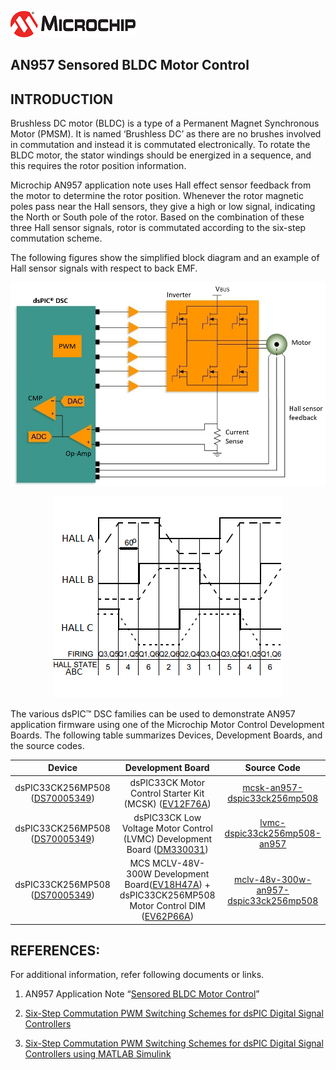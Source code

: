 ![image](images/microchip.jpg) 

## AN957 Sensored BLDC Motor Control

## INTRODUCTION
Brushless DC motor (BLDC) is a type of a Permanent Magnet Synchronous Motor (PMSM). It is named ‘Brushless DC’ as there are no brushes involved in commutation and instead it is commutated electronically. To rotate the BLDC motor, the stator windings should be energized in a sequence, and this requires the rotor position information.

Microchip AN957 application note uses Hall effect sensor feedback from the motor to determine the rotor position. Whenever the rotor magnetic poles pass near the Hall sensors, they give a high or low signal, indicating the North or South pole of the rotor. Based on the combination of these three Hall sensor signals, rotor is commutated according to the six-step commutation scheme.

The following figures show the simplified block diagram and an example of Hall sensor signals with respect to back EMF.

<p align="center">
<img  src="images/figure1.png"></p>
<p align="center">
<img  src="images/figure2.png"></p>

The various dsPIC™ DSC families can be used to demonstrate AN957 application firmware using one of the Microchip Motor Control Development Boards. The following table summarizes Devices, Development Boards, and the source codes.

| Device |Development Board|Source Code |
| :----------:| :-------:|:----:|
| dsPIC33CK256MP508 ([DS70005349](https://ww1.microchip.com/downloads/en/DeviceDoc/dsPIC33CK256MP508-Family-Data-Sheet-DS70005349H.pdf))|dsPIC33CK Motor Control Starter Kit (MCSK) ([EV12F76A](https://www.microchip.com/en-us/development-tool/EV12F76A))| [mcsk-an957-dspic33ck256mp508](https://mplab-discover.microchip.com/v2/item/com.microchip.code.examples/com.microchip.ide.project/com.microchip.subcategories.motor-control-and-drive.motor-types.brushless-dc-bldc/com.microchip.mplabx.project.mcsk-an957-dspic33ck256mp508/1.0.1?view=about&dsl=an957)    |
| dsPIC33CK256MP508 ([DS70005349](https://ww1.microchip.com/downloads/en/DeviceDoc/dsPIC33CK256MP508-Family-Data-Sheet-DS70005349H.pdf))| dsPIC33CK Low Voltage Motor Control (LVMC) Development Board ([DM330031](https://www.microchip.com/en-us/development-tool/dm330031)) |[lvmc-dspic33ck256mp508-an957](https://mplab-discover.microchip.com/v2/item/com.microchip.code.examples/com.microchip.ide.project/com.microchip.subcategories.modules-and-peripherals.analog.adc-modules.adc/com.microchip.mplabx.project.lvmc-dspic33ck256mp508-an957/1.0.0?view=about&dsl=an957)|
| dsPIC33CK256MP508 ([DS70005349](https://ww1.microchip.com/downloads/en/DeviceDoc/dsPIC33CK256MP508-Family-Data-Sheet-DS70005349H.pdf))|MCS MCLV-48V-300W Development Board([EV18H47A](https://www.microchip.com/en-us/development-tool/ev18h47a)) + dsPIC33CK256MP508 Motor Control DIM ([EV62P66A](https://www.microchip.com/en-us/development-tool/ev62p66a))| [mclv-48v-300w-an957-dspic33ck256mp508](https://mplab-discover.microchip.com/v2/item/com.microchip.code.examples/com.microchip.ide.project/com.microchip.subcategories.modules-and-peripherals.analog.adc-modules.adc/com.microchip.mplabx.project.mclv-48v-300w-an957-dspic33ck256mp508/1.0.0?view=about&dsl=an957)|


 ## REFERENCES:

For additional information, refer following documents or links.

1. AN957 Application Note “[Sensored BLDC Motor Control](https://ww1.microchip.com/downloads/aemDocuments/documents/OTH/ApplicationNotes/ApplicationNotes/BLDCMC00957a.pdf)”

2. [Six-Step Commutation PWM Switching Schemes for dsPIC Digital Signal Controllers](https://mplab-discover.microchip.com/v2/item/com.microchip.code.examples/com.microchip.ide.project/com.microchip.subcategories.modules-and-peripherals.timing-counting-and-signal-generation.pwm-modules.pwm/com.microchip.mplabx.project.dspic33ck-curiosityboard-pwmexample-sixstep-commutation/1.0.0?view=about&dsl=PWM+AND+Peripheral+AND+Example+AND+for+AND+Six+AND+Step+AND+Commutation+AND+for+AND+BLDC+AND+Motor)

3. [Six-Step Commutation PWM Switching Schemes for dsPIC Digital Signal Controllers using MATLAB Simulink](https://mplab-discover.microchip.com/v2/item/com.microchip.code.examples/com.microchip.matlab.project/com.microchip.subcategories.modules-and-peripherals.timing-counting-and-signal-generation.pwm-modules.pwm/com.microchip.matlab.project.matlab-dspic33ck-curiosityboard-pwmexample-sixstep-commutation/1.0.1?view=about)




